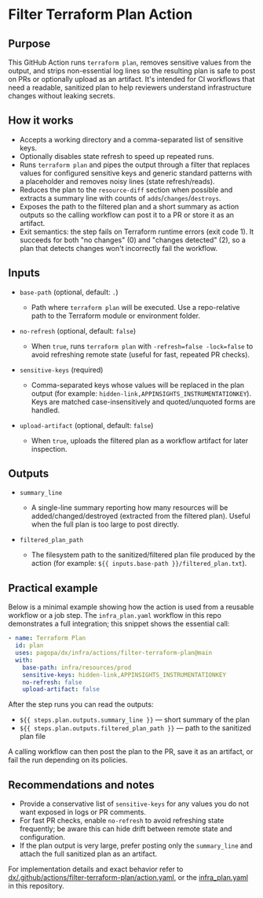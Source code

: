 # Filter Terraform Plan Action

## Purpose

This GitHub Action runs `terraform plan`, removes sensitive values from the
output, and strips non-essential log lines so the resulting plan is safe to post
on PRs or optionally upload as an artifact. It's intended for CI workflows that
need a readable, sanitized plan to help reviewers understand infrastructure
changes without leaking secrets.

## How it works

- Accepts a working directory and a comma-separated list of sensitive keys.
- Optionally disables state refresh to speed up repeated runs.
- Runs `terraform plan` and pipes the output through a filter that replaces
  values for configured sensitive keys and generic standard patterns with a
  placeholder and removes noisy lines (state refresh/reads).
- Reduces the plan to the `resource-diff` section when possible and extracts a
  summary line with counts of `adds`/`changes`/`destroys`.
- Exposes the path to the filtered plan and a short summary as action outputs so
  the calling workflow can post it to a PR or store it as an artifact.
- Exit semantics: the step fails on Terraform runtime errors (exit code 1). It
  succeeds for both "no changes" (0) and "changes detected" (2), so a plan that
  detects changes won't incorrectly fail the workflow.

## Inputs

- `base-path` (optional, default: `.`)
  - Path where `terraform plan` will be executed. Use a repo-relative path to
    the Terraform module or environment folder.

- `no-refresh` (optional, default: `false`)
  - When `true`, runs `terraform plan` with `-refresh=false -lock=false` to
    avoid refreshing remote state (useful for fast, repeated PR checks).

- `sensitive-keys` (required)
  - Comma-separated keys whose values will be replaced in the plan output (for
    example: `hidden-link,APPINSIGHTS_INSTRUMENTATIONKEY`). Keys are matched
    case-insensitively and quoted/unquoted forms are handled.

- `upload-artifact` (optional, default: `false`)
  - When `true`, uploads the filtered plan as a workflow artifact for later
    inspection.

## Outputs

- `summary_line`
  - A single-line summary reporting how many resources will be
    added/changed/destroyed (extracted from the filtered plan). Useful when the
    full plan is too large to post directly.

- `filtered_plan_path`
  - The filesystem path to the sanitized/filtered plan file produced by the
    action (for example: `${{ inputs.base-path }}/filtered_plan.txt`).

## Practical example

Below is a minimal example showing how the action is used from a reusable
workflow or a job step. The `infra_plan.yaml` workflow in this repo demonstrates
a full integration; this snippet shows the essential call:

```yaml
- name: Terraform Plan
  id: plan
  uses: pagopa/dx/infra/actions/filter-terraform-plan@main
  with:
    base-path: infra/resources/prod
    sensitive-keys: hidden-link,APPINSIGHTS_INSTRUMENTATIONKEY
    no-refresh: false
    upload-artifact: false
```

After the step runs you can read the outputs:

- `${{ steps.plan.outputs.summary_line }}` — short summary of the plan
- `${{ steps.plan.outputs.filtered_plan_path }}` — path to the sanitized plan
  file

A calling workflow can then post the plan to the PR, save it as an artifact, or
fail the run depending on its policies.

## Recommendations and notes

- Provide a conservative list of `sensitive-keys` for any values you do not want
  exposed in logs or PR comments.
- For fast PR checks, enable `no-refresh` to avoid refreshing state frequently;
  be aware this can hide drift between remote state and configuration.
- If the plan output is very large, prefer posting only the `summary_line` and
  attach the full sanitized plan as an artifact.

For implementation details and exact behavior refer to
[dx/.github/actions/filter-terraform-plan/action.yaml](https://github.com/pagopa/dx/blob/main/actions/filter-terraform-plan/action.yaml),
or the
[infra_plan.yaml](https://github.com/pagopa/dx/blob/main/.github/workflows/infra_plan.yaml)
in this repository.
